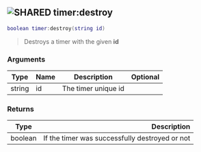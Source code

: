 ## ![](images/shared.png "SHARED") timer:destroy

```lua
boolean timer:destroy(string id)
```

> Destroys a timer with the given **id**

### Arguments

| Type   | Name | Description         | Optional |
| ------ | ---- | ------------------- | -------: |
| string | id   | The timer unique id |          |

### Returns

| Type    |                                    Description |
| ------- | ---------------------------------------------: |
| boolean | If the timer was successfully destroyed or not |
